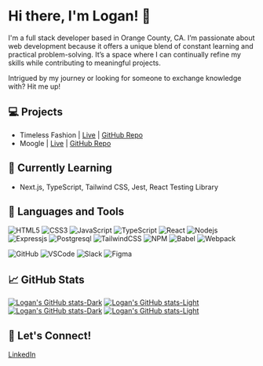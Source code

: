 # Hi there, I'm Logan! 👋
I'm a full stack developer based in Orange County, CA. I’m passionate about web development because it offers a unique blend of constant learning and practical problem-solving. It’s a space where I can continually refine my skills while contributing to meaningful projects.

Intrigued by my journey or looking for someone to exchange knowledge with? Hit me up!

## 💻 Projects
- Timeless Fashion | [Live](https://timeless.loganleelth.com) | [GitHub Repo](https://github.com/loganlee-lth/Timeless)
- Moogle | [Live](https://loganlee-lth.github.io/Moogle/) | [GitHub Repo](https://github.com/loganlee-lth/Moogle)

## 🌱 Currently Learning
- Next.js, TypeScript, Tailwind CSS, Jest, React Testing Library

## 🔨 Languages and Tools
![HTML5](https://img.shields.io/badge/HTML5-E34F26?style=for-the-badge&logo=html5&logoColor=white)
![CSS3](https://img.shields.io/badge/CSS3-1572B6?style=for-the-badge&logo=css3&logoColor=white)
![JavaScript](https://img.shields.io/badge/JavaScript-323330?style=for-the-badge&logo=javascript&logoColor=F7DF1E)
![TypeScript](https://img.shields.io/badge/TypeScript-007ACC?style=for-the-badge&logo=typescript&logoColor=white)
![React](https://img.shields.io/badge/React-20232A?style=for-the-badge&logo=react&logoColor=61DAFB)
![Nodejs](https://img.shields.io/badge/Node.js-43853D?style=for-the-badge&logo=node.js&logoColor=white)
![Expressjs](https://img.shields.io/badge/Express.js-404D59?style=for-the-badge)
![Postgresql](https://img.shields.io/badge/PostgreSQL-316192?style=for-the-badge&logo=postgresql&logoColor=white)
![TailwindCSS](https://img.shields.io/badge/Tailwind_CSS-38B2AC?style=for-the-badge&logo=tailwind-css&logoColor=white)
![NPM](https://img.shields.io/badge/NPM-%23000000.svg?style=for-the-badge&logo=npm&logoColor=white) 
![Babel](https://img.shields.io/badge/Babel-F9DC3e?style=for-the-badge&logo=babel&logoColor=black)
![Webpack](https://img.shields.io/badge/webpack-%238DD6F9.svg?style=for-the-badge&logo=webpack&logoColor=black)

![GitHub](https://img.shields.io/badge/GitHub-100000?style=for-the-badge&logo=github&logoColor=white)
![VSCode](https://img.shields.io/badge/Visual_Studio_Code-0078D4?style=for-the-badge&logo=visual%20studio%20code&logoColor=white)
![Slack](https://img.shields.io/badge/Slack-4A154B?style=for-the-badge&logo=slack&logoColor=white)
![Figma](https://img.shields.io/badge/Figma-F24E1E?style=for-the-badge&logo=figma&logoColor=white)

## 📈 GitHub Stats
[![Logan's GitHub stats-Dark](https://github-readme-stats.vercel.app/api/top-langs/?username=loganlee-lth&layout=compact&theme=dark#gh-dark-mode-only)](https://github.com/loganlee-lth/github-readme-stats#gh-dark-mode-only)
[![Logan's GitHub stats-Light](https://github-readme-stats.vercel.app/api/top-langs/?username=loganlee-lth&layout=compact&theme=light#gh-light-mode-only)](https://github.com/loganlee-lth/github-readme-stats#gh-light-mode-only)
[![Logan's GitHub stats-Dark](https://github-readme-stats.vercel.app/api?username=loganlee-lth&hide=stars,contribs&show_icons=true&theme=dark#gh-dark-mode-only)](https://github.com/loganlee-lth/github-readme-stats#gh-dark-mode-only)
[![Logan's GitHub stats-Light](https://github-readme-stats.vercel.app/api?username=loganlee-lth&hide=stars,contribs&show_icons=true&theme=light#gh-light-mode-only)](https://github.com/loganlee-lth/github-readme-stats#gh-light-mode-only)

## 🤝 Let's Connect!
[LinkedIn](https://www.linkedin.com/in/logan-lee-lth/)
